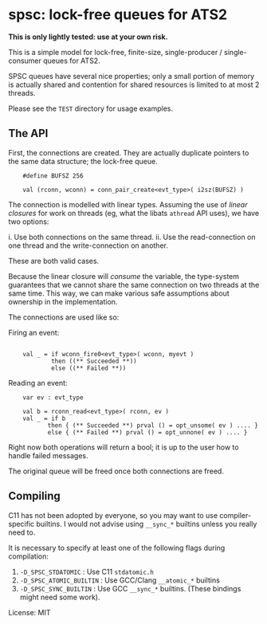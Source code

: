 # spsc: lock-free queues for ATS2

__This is only lightly tested: use at your own risk.__

This is a simple model for lock-free, finite-size, single-producer / single-consumer queues for ATS2.

SPSC queues have several nice properties; only a small portion of memory is actually shared
and contention for shared resources is limited to at most 2 threads.

Please see the `TEST` directory for usage examples.

## The API

First, the connections are created.  They are actually duplicate pointers
to the same data structure; the lock-free queue. 

```ats2
    #define BUFSZ 256

    val (rconn, wconn) = conn_pair_create<evt_type>( i2sz(BUFSZ) )

```

The connection is modelled with linear types.  Assuming the use of *linear closures* 
for work on threads (eg, what the libats `athread` API uses), we have two options:

i. Use both connections on the same thread.
ii. Use the read-connection on one thread and the write-connection on another.

These are both valid cases. 

Because the linear closure will *consume* the variable, the type-system guarantees that 
we cannot share the same connection on two threads at the same time. This way, we can 
make various safe assumptions about ownership in the implementation.

The connections are used like so:
 
Firing an event:

```ats2

    val _ = if wconn_fire0<evt_type>( wconn, myevt )
            then ((** Succeeded **))
            else ((** Failed **))

``` 

Reading an event:

```ats2
    var ev : evt_type
 
    val b = rconn_read<evt_type>( rconn, ev )
    val _ = if b
           then { (** Succeeded **) prval () = opt_unsome( ev ) .... }
           else { (** Failed **) prval () = opt_unnone( ev ) .... }
``` 

Right now both operations will return a bool; it is up to the user how to handle failed messages.

The original queue will be freed once both connections are freed.

## Compiling

C11 has not been adopted by everyone, so you may want to use compiler-specific builtins.
I would not advise using `__sync_*` builtins unless you really need to.

It is necessary to specify at least one of the following flags during compilation:

1. `-D_SPSC_STDATOMIC` : Use C11 `stdatomic.h`
2. `-D_SPSC_ATOMIC_BUILTIN` : Use GCC/Clang `__atomic_*` builtins
3. `-D_SPSC_SYNC_BUILTIN` : Use GCC `__sync_*` builtins.  (These bindings might need some work). 

License: MIT

